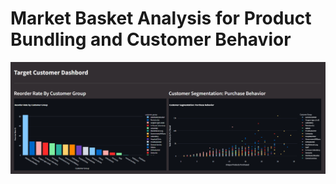 # Market Basket Analysis for Product Bundling and Customer Behavior 

![Sample Graph](Dashboard1.png)
